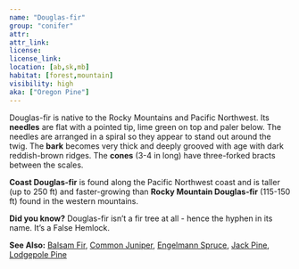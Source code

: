 ```yaml
---
name: "Douglas-fir"
group: "conifer"
attr: 
attr_link: 
license: 
license_link: 
location: [ab,sk,mb]
habitat: [forest,mountain]
visibility: high 
aka: ["Oregon Pine"]
---
```

Douglas-fir is native to the Rocky Mountains and Pacific Northwest. Its **needles** are flat with a pointed tip, lime green on top and paler below. The needles are arranged in a spiral so they appear to stand out around the twig. The **bark** becomes very thick and deeply grooved with age with dark reddish-brown ridges.  The **cones** (3-4 in long) have three-forked bracts between the scales.

**Coast Douglas-fir** is found along the Pacific Northwest coast and is taller (up to 250 ft) and faster-growing than **Rocky Mountain Douglas-fir** (115-150 ft) found in the western mountains.

**Did you know?** Douglas-fir isn’t a fir tree at all - hence the hyphen in its name. It’s a False Hemlock.

<!-- generated, do not edit -->
**See Also:**
[Balsam Fir](/trees/balfir),
[Common Juniper](/trees/comjun),
[Engelmann Spruce](/trees/engel),
[Jack Pine](/trees/jack),
[Lodgepole Pine](/trees/lodge)
